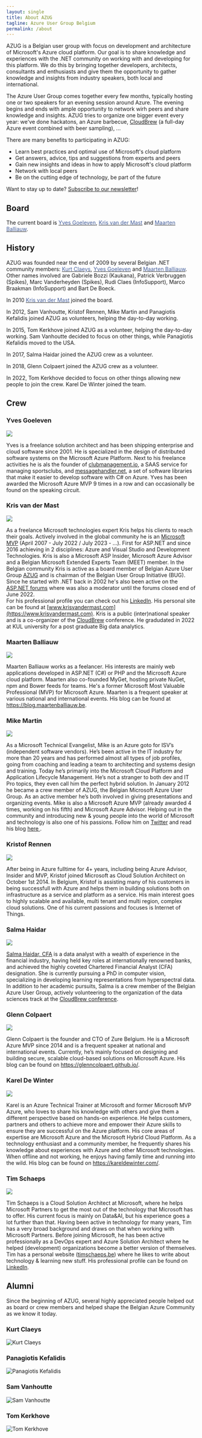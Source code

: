 ```yaml
---
layout: single
title: About AZUG
tagline: Azure User Group Belgium
permalink: /about
---
```


AZUG is a Belgian user group with focus on development and architecture of Microsoft's Azure cloud platform. Our goal is to share knowledge and experiences with the .NET community on working with and developing for this platform. We do this by bringing together developers, architects, consultants and enthusiasts and give them the opportunity to gather knowledge and insights from industry speakers, both local and international.

The Azure User Group comes together every few months, typically hosting one or two speakers for an evening session around Azure. The evening begins and ends with ample opportunity to network wirh peers and share knowledge and insights. AZUG tries to organize one bigger event every year: we've done hackatons, an Azure barbecue, [CloudBrew](https://www.cloudbrew.be) (a full-day Azure event combined with beer sampling), ...

There are many benefits to participating in AZUG:

* Learn best practices and optimal use of Microsoft's cloud platform
* Get answers, advice, tips and suggestions from experts and peers
* Gain new insights and ideas in how to apply Microsoft's cloud platform
* Network with local peers
* Be on the cutting edge of technology, be part of the future

Want to stay up to date? <a href="https://azug.us2.list-manage.com/subscribe/?u=47e1708de98684b0f393d63b3&amp;id=9463ee7106">Subscribe to our newsletter</a>!

## Board

The current board is <a href="https://www.goeleven.com"><span style="color: #455f9c;">Yves Goeleven</span></a>, <a href="https://blog.krisvandermast.com/"><span style="color: #455f9c;">Kris van der Mast</span></a> and <a href="https://blog.maartenballiauw.be/"><span style="color: #455f9c;">Maarten Balliauw</span></a>.

## History

AZUG was founded near the end of 2009 by several Belgian .NET community members: <a href="https://www.devitect.net/"><span style="color: #455f9c;">Kurt Claeys</span></a>, <a href="https://www.goeleven.com"><span style="color: #455f9c;">Yves Goeleven</span></a> and <a href="https://blog.maartenballiauw.be/"><span style="color: #455f9c;">Maarten Balliauw</span></a>. Other names involved are Gabriele Bozzi (Kaukana), Patrick Verbruggen (Spikes), Marc Vanderheyden (Spikes), Rudi Claes (InfoSupport), Marco Braakman (InfoSupport) and Bart De Boeck.

In 2010 <a href="https://www.krisvandermast.com/"><span style="color: #455f9c;">Kris van der Mast</span></a> joined the board.

In 2012, Sam Vanhoutte, Kristof Rennen, Mike Martin and Panagiotis Kefalidis joined AZUG as volunteers, helping the day-to-day working.

In 2015, Tom Kerkhove joined AZUG as a volunteer, helping the day-to-day working. Sam Vanhoutte decided to focus on other things, while Panagiotis Kefalidis moved to the USA.

In 2017, Salma Haidar joined the AZUG crew as a volunteer.

In 2018, Glenn Colpaert joined the AZUG crew as a volunteer.

In 2022, Tom Kerkhove decided to focus on other things allowing new people to join the crew. Karel De Winter joined the team.

## Crew

### Yves Goeleven

![](/assets/media/crew/yves-goeleven.jpg)

Yves is a freelance solution architect and has been shipping enterprise and cloud software since 2001. He is specialized in the design of distributed software systems on the Microsoft Azure Platform. Next to his freelance activities he is als the founder of <a href="https://www.clubmanagement.io">clubmanagement.io</a>, a SAAS service for managing sportsclubs, and <a href="https://www.messagehandler.net">messagehandler.net</a>, a set of software libraries that make it easier to develop software with C# on Azure. Yves has been awarded the Microsoft Azure MVP 9 times in a row and can occasionally be found on the speaking circuit.

### Kris van der Mast

![](/assets/media/crew/kris-vandermast.jpg)

As a freelance Microsoft technologies expert Kris helps his clients to reach their goals. Actively involved in the global community he is an [Microsoft MVP](https://mvp.microsoft.com/en-US/MVP/profile/62accbae-f116-ee11-8f6e-000d3a1ad36b) (April 2007 - July 2022 / July 2023 - ...). First for ASP.NET and since 2016 achieving in 2 disciplines: Azure and Visual Studio and Development Technologies. Kris is also a Microsoft ASP Insider, Microsoft Azure Advisor and a Belgian Microsoft Extended Experts Team (MEET) member. In the Belgian community Kris is active as a board member of Belgian Azure User Group [AZUG](https://www.azug.be) and is chairman of the Belgian User Group Initiative (BUG). Since he started with .NET back in 2002 he's also been active on the [ASP.NET forums](https://forums.asp.net/members/XIII.aspx) where was also a moderator until the forums closed end of June 2022.  
For his professional profile you can check out his [LinkedIn](https://www.linkedin.com/in/krisvandermast). His personal site can be found at [www.krisvandermast.com](https://www.krisvandermast.com). Kris is a public (inter)national speaker and is a co-organizer of the [CloudBrew](https://www.cloudbrew.be) conference. He gradudated in 2022 at KUL university for a post graduate Big data analytics.

### Maarten Balliauw

![](/assets/media/crew/maarten-balliauw.jpg)

Maarten Balliauw works as a feelancer. His interests are mainly web applications developed in ASP.NET (C#) or PHP and the Microsoft Azure cloud platform. Maarten also co-founded MyGet, hosting private NuGet, npm and Bower feeds for teams. He's a former Microsoft Most Valuable Professional (MVP) for Microsoft Azure. Maarten is a frequent speaker at various national and international events. His blog can be found at <a href="https://blog.maartenballiauw.be">https://blog.maartenballiauw.be</a>.

### Mike Martin

![](/assets/media/crew/mike-martin.jpg)

As a Microsoft Technical Evangelist, Mike is an Azure goto for ISV’s (independent software vendors). He’s been active in the IT industry for more than 20 years and has performed almost all types of job profiles, going from coaching and leading a team to architecting and systems design and training. Today he’s primarily into the Microsoft Cloud Platform and Application Lifecycle Management. He’s not a stranger to both dev and IT Pro topics, they even call him the perfect hybrid solution. 
In January 2012 he became a crew member of AZUG, the Belgian Microsoft Azure User Group. As an active member he’s both involved in giving presentations and organizing events. Mike is also a Microsoft Azure MVP (already awarded 4 times, working on his fifth) and Microsoft Azure Advisor. 
Helping out in the community and introducing new & young people into the world of Microsoft and technology is also one of his passions.
Follow him on <a href="https://twitter.com/techmike2kx">Twitter</a> and read his blog <a href="https://techmike2kx.wordpress.com/">here </a>.  

### Kristof Rennen

![](/assets/media/crew/kristof-rennen.png)

After being in Azure fulltime for 4+ years, including being Azure Advisor, Insider and MVP, Kristof joined Microsoft as Cloud Solution Architect on October 1st 2014.
In Belgium, Kristof is assisting many of his customers in being successfull with Azure and helps them in building solutions both on infrastructure as a service and platform as a service.
His main interest goes to highly scalable and available, multi tenant and multi region, complex cloud solutions. One of his current passions and focuses is Internet of Things.

### Salma Haidar

![](/assets/media/crew/salma-haidar.jpg)

[Salma Haidar, CFA](https://www.linkedin.com/in/salmahaidar) is a data analyst with a wealth of experience in the financial industry, having held key roles at internationally renowned banks, and achieved the highly coveted Chartered Financial Analyst (CFA) designation.  She is currently pursuing a PhD in computer vision, specializing in developing learning representations from hyperspectral data.  
In addition to her academic pursuits, Salma is a crew member of the Belgian Azure User Group, actively volunteering to the
organization of the data sciences track at the [CloudBrew conference](https://www.cloudbrew.be/).  

### Glenn Colpaert

![](/assets/media/crew/glenn-colpaert.jpg)

Glenn Colpaert is the founder and CTO of Zure Belgium. He is a Microsoft Azure MVP since 2014 and is a frequent speaker at national and international events.
Currently, he’s mainly focused on designing and building secure, scalable cloud-based solutions on Microsoft Azure. His blog can be found on <a href="https://glenncolpaert.github.io/">https://glenncolpaert.github.io/</a>.

### Karel De Winter

![](/assets/media/crew/karel-dewinter.jpg)

Karel is an Azure Technical Trainer at Microsoft and former Microsoft MVP Azure, who loves to share his knowledge with others and give them a different perspective based on hands-on experience.
He helps customers, partners and others to achieve more and empower their Azure skills to ensure they are successful on the Azure platform. His core areas of expertise are Microsoft Azure and the Microsoft Hybrid Cloud Platform.
As a technology enthusiast and a community member, he frequently shares his knowledge about experiences with Azure and other Microsoft technologies.
When offline and not working, he enjoys having family time and running into the wild. His blog can be found on <a href="https://kareldewinter.com/">https://kareldewinter.com/</a>.

### Tim Schaeps

![](/assets/media/crew/tim-schaeps.jpg)

Tim Schaeps is a Cloud Solution Architect at Microsoft, where he helps Microsoft Partners to get the most out of the technology that Microsoft has to offer. His current focus is mainly on Data&AI, but his experience goes a lot further than that. Having been active in technology for many years, Tim has a very broad background and draws on that when working with Microsoft Partners. Before joining Microsoft, he has been active professionally as a DevOps expert and Azure Solution Architect where he helped (development) organizations become a better version of themselves. Tim has a personal website ([timschaeps.be](https://www.timschaeps.be)) where he likes to write about technology & learning new stuff. His professional profile can be found on [LinkedIn](https://www.linkedin.com/in/timschaeps/).


## Alumni

Since the beginning of AZUG, several highly appreciated people helped out as board or crew members and helped shape the Belgian Azure Community as we know it today.

### Kurt Claeys

![Kurt Claeys](/assets/media/alumni/kurt-claeys2.jpg)

### Panagiotis Kefalidis

![Panagiotis Kefalidis](/assets/media/alumni/panagiotis-kefalidis.jpg)

### Sam Vanhoutte

![Sam Vanhoutte](/assets/media/alumni/sam-vanhoutte.jpg)

### Tom Kerkhove

![Tom Kerkhove](/assets/media/alumni/tom-kerkhove.jpg)
